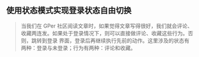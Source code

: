## 使用状态模式实现登录状态自由切换
> 当我们在 GPer 社区阅读文章时，如果觉得文章写得很好，我们就会评论、收藏两连发。如果处于登录情况下，则可以直接做评论、收藏这些行为。否则，跳转到登录
> 界面，登录后再继续执行先前的动作。这里涉及的状态有两种：登录与未登录；行为有两种：评论和收藏。